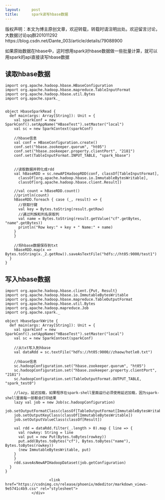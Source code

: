 ```yaml
---
layout:     post
title:      spark读写hbase数据
---
```

<div id="article_content" class="article_content clearfix csdn-tracking-statistics" data-pid="blog" data-mod="popu_307" data-dsm="post">
								<div class="article-copyright">
					版权声明：本文为博主原创文章，欢迎转载，转载时请注明出处。欢迎留言讨论，大数据讨论qq群201011292					https://blog.csdn.net/Dante_003/article/details/79088900				</div>
								            <div id="content_views" class="markdown_views prism-atom-one-dark">
							<!-- flowchart 箭头图标 勿删 -->
							<svg xmlns="http://www.w3.org/2000/svg" style="display: none;"><path stroke-linecap="round" d="M5,0 0,2.5 5,5z" id="raphael-marker-block" style="-webkit-tap-highlight-color: rgba(0, 0, 0, 0);"></path></svg>
							<p>如果原始数据在hbase中，这时想用spark对hbase数据做一些批量计算，就可以用spark的api直接读写hbase数据</p>



<h2 id="读取hbase数据">读取hbase数据</h2>



<pre class="prettyprint"><code class="language-java hljs "><span class="hljs-keyword">import</span> org.apache.hadoop.hbase.HBaseConfiguration
<span class="hljs-keyword">import</span> org.apache.hadoop.hbase.mapreduce.TableInputFormat
<span class="hljs-keyword">import</span> org.apache.hadoop.hbase.util.Bytes
<span class="hljs-keyword">import</span> org.apache.spark._


object HbaseSparkRead {
  def main(args: Array[String]): Unit = {
    val sparkConf = <span class="hljs-keyword">new</span> SparkConf().setAppName(<span class="hljs-string">"HBaseTest"</span>).setMaster(<span class="hljs-string">"local"</span>)
    val sc = <span class="hljs-keyword">new</span> SparkContext(sparkConf)

    <span class="hljs-comment">//hbase信息</span>
    val conf = HBaseConfiguration.create()
    conf.set(<span class="hljs-string">"hbase.zookeeper.quorum"</span>, <span class="hljs-string">"ht05"</span>)
    conf.set(<span class="hljs-string">"hbase.zookeeper.property.clientPort"</span>, <span class="hljs-string">"2181"</span>)
    conf.set(TableInputFormat.INPUT_TABLE, <span class="hljs-string">"spark_hbase"</span>)


    <span class="hljs-comment">//读取数据并转化成rdd</span>
    val hBaseRDD = sc.newAPIHadoopRDD(conf, classOf[TableInputFormat],
      classOf[org.apache.hadoop.hbase.io.ImmutableBytesWritable],
      classOf[org.apache.hadoop.hbase.client.Result])

    <span class="hljs-comment">//val count = hBaseRDD.count()</span>
    <span class="hljs-comment">//println(count)</span>
    hBaseRDD.foreach { <span class="hljs-keyword">case</span> (_, result) =&gt; {
      <span class="hljs-comment">//获取行键</span>
      val key = Bytes.toString(result.getRow)
      <span class="hljs-comment">//通过列族和列名获取列</span>
      val name = Bytes.toString(result.getValue(<span class="hljs-string">"cf"</span>.getBytes, <span class="hljs-string">"name"</span>.getBytes))
      println(<span class="hljs-string">"Row key:"</span> + key + <span class="hljs-string">" Name:"</span> + name)
    }
    }

    <span class="hljs-comment">//将hbase数据保存到txt</span>
    hBaseRDD.map(x =&gt; Bytes.toString(x._2.getRow)).saveAsTextFile(<span class="hljs-string">"hdfs://ht05:9000/test1"</span>)
  }
}</code></pre>

<h2 id="写入hbase数据">写入hbase数据</h2>



<pre class="prettyprint"><code class="language-java hljs "><span class="hljs-keyword">import</span> org.apache.hadoop.hbase.client.{Put, Result}
<span class="hljs-keyword">import</span> org.apache.hadoop.hbase.io.ImmutableBytesWritable
<span class="hljs-keyword">import</span> org.apache.hadoop.hbase.mapreduce.TableOutputFormat
<span class="hljs-keyword">import</span> org.apache.hadoop.hbase.util.Bytes
<span class="hljs-keyword">import</span> org.apache.hadoop.mapreduce.Job
<span class="hljs-keyword">import</span> org.apache.spark._

object HbaseSparkWrite {
  def main(args: Array[String]): Unit = {
    val sparkConf = <span class="hljs-keyword">new</span> SparkConf().setAppName(<span class="hljs-string">"HBaseTest"</span>).setMaster(<span class="hljs-string">"local"</span>)
    val sc = <span class="hljs-keyword">new</span> SparkContext(sparkConf)

    <span class="hljs-comment">//从txt写入到hbase</span>
    val dataRdd = sc.textFile(<span class="hljs-string">"hdfs://ht05:9000//zhaow/hotle0.txt"</span>)

    <span class="hljs-comment">//hbase信息</span>
    sc.hadoopConfiguration.set(<span class="hljs-string">"hbase.zookeeper.quorum"</span>, <span class="hljs-string">"ht05"</span>)
    sc.hadoopConfiguration.set(<span class="hljs-string">"hbase.zookeeper.property.clientPort"</span>, <span class="hljs-string">"2181"</span>)
    sc.hadoopConfiguration.set(TableOutputFormat.OUTPUT_TABLE, <span class="hljs-string">"spark_test0"</span>)

    <span class="hljs-comment">//lazy，延迟加载，如果程序在spark-shell里面运行必须使用延迟加载，因为spark-shell里面每一部都会打印结果</span>
    lazy val job = <span class="hljs-keyword">new</span> Job(sc.hadoopConfiguration)
    job.setOutputFormatClass(classOf[TableOutputFormat[ImmutableBytesWritable]])
    job.setOutputKeyClass(classOf[ImmutableBytesWritable])
    job.setOutputValueClass(classOf[Result])

    val rdd = dataRdd.filter(_.length &gt; <span class="hljs-number">0</span>).map { line =&gt; {
      val rowkey: String = line
      val put = <span class="hljs-keyword">new</span> Put(Bytes.toBytes(rowkey))
      put.add(Bytes.toBytes(<span class="hljs-string">"cf"</span>), Bytes.toBytes(<span class="hljs-string">"name"</span>), Bytes.toBytes(rowkey))
      (<span class="hljs-keyword">new</span> ImmutableBytesWritable, put)
    }
    }
    rdd.saveAsNewAPIHadoopDataset(job.getConfiguration)
  }
}</code></pre>            </div>
						<link href="https://csdnimg.cn/release/phoenix/mdeditor/markdown_views-9e5741c4b9.css" rel="stylesheet">
                </div>